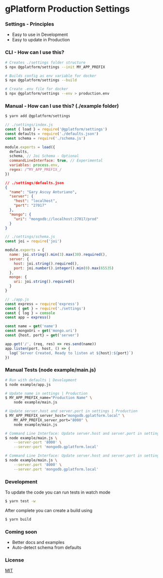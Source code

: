 # gPlatform Production Settings

### Settings - Principles

- Easy to use in Development
- Easy to update in Production

### CLI - How can I use this?

```sh
# Creates ./settings folder structure
$ npx @gplatform/settings --init MY_APP_PREFIX
```

```sh
# Builds config as env variable for docker
$ npx @gplatform/settings --build
```

```sh
# Create .env file for docker
$ npx @gplatform/settings --env > production.env
```

### Manual - How can I use this? (./example folder)

```sh
$ yarn add @gplatform/settings
```

```js
// ./settings/index.js
const { load } = require('@gplatform/settings')
const defaults = require('./defaults.json')
const schema = require('./schema.js')

module.exports = load({
  defaults,
  schema, // Joi Schema - Optional
  commandLineInterface: true, // Experimental
  variables: process.env,
  regex: /^MY_APP_PREFIX_/
})
```

```json
// ./settings/defaults.json
{
  "name": "Gary Ascuy Anturiano",
  "server": {
    "host": "localhost",
    "port": "27017"
  },
  "mongo": {
    "uri": "mongodb://localhost:27017/prod"
  }
}
```

```js
// ./settings/schema.js
const joi = require('joi')

module.exports = {
  name: joi.string().min(3).max(30).required(),
  server: {
    host: joi.string().required(),
    port: joi.number().integer().min(0).max(65535)
  },
  mongo: {
    uri: joi.string().required()
  }
}
```

```js
// ./app.js
const express = require('express')
const { get } = require('./settings')
const { log } = console
const app = express()

const name = get('name')
const mongoUri = get('mongo.uri')
const {host, port} = get('server')

app.get('/', (req, res) => res.send(name))
app.listen(port, host, () => {
  log(`Server Created, Ready to listen at ${host}:${port}`)
})
```

### Manual Tests (node example/main.js)

```sh
# Run with defaults | Development 
$ node example/app.js
```

```sh
# Update name in settings | Production
$ MY_APP_PREFIX_name="Production Name" \
    node example/main.js
```

```sh
# Update server.host and server.port in settings | Production
$ MY_APP_PREFIX_server_host="mongodb.gplatform.local" \
    MY_APP_PREFIX_server_port="8000" \
    node example/main.js
```

```sh
# Command Line Interface: Update server.host and server.port in settings with middle score
$ node example/main.js \
    --server-port '8000' \
    --server-port 'mongodb.gplatform.local' 
```

```sh
# Command Line Interface: Update server.host and server.port in settings with dot 
$ node example/main.js \
    --server.port '8000' \
    --server.port 'mongodb.gplatform.local' 
```

### Development 

To update the code you can run tests in watch mode

```sh
$ yarn test -w
```

After complete you can create a build using 

```sh
$ yarn build
```

### Coming soon

- Better docs and examples
- Auto-detect schema from defaults

### License

[MIT](LICENSE)
